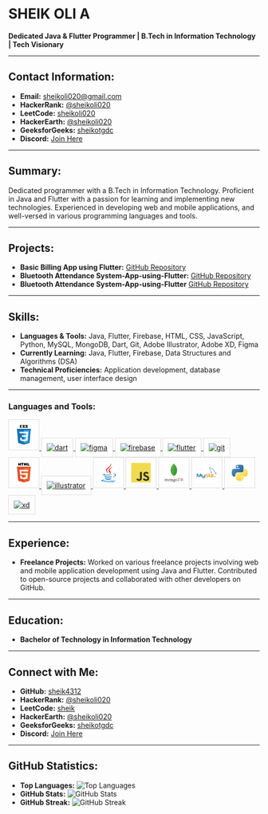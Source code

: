 # SHEIK OLI A

**Dedicated Java & Flutter Programmer | B.Tech in Information Technology | Tech Visionary**

---

## Contact Information:

- **Email:** sheikoli020@gmail.com
- **HackerRank:** [@sheikoli020](https://www.hackerrank.com/@sheikoli020)
- **LeetCode:** [sheikoli020](https://www.leetcode.com/sheik)
- **HackerEarth:** [@sheikoli020](https://www.hackerearth.com/@sheikoli020)
- **GeeksforGeeks:** [sheikotgdc](https://auth.geeksforgeeks.org/user/sheikotgdc)
- **Discord:** [Join Here](https://discord.com/invite/Akr9grnM)

---

## Summary:

Dedicated programmer with a B.Tech in Information Technology. Proficient in Java and Flutter with a passion for learning and implementing new technologies. Experienced in developing web and mobile applications, and well-versed in various programming languages and tools.

---

## Projects:

- **Basic Billing App using Flutter:** [GitHub Repository](https://github.com/sheik4312/Basic-Billing-App-using-Flutter)
- **Bluetooth Attendance System-App-using-Flutter:** [GitHub Repository](https://github.com/sheik4312/Bluetooth-Attendance-System-Teachers-App-)
- **Bluetooth Attendance System-App-using-Flutter** [GitHub Repository](https://github.com/sheik4312/Bluetooth-Attendance-System-Student-App-)

---

## Skills:

- **Languages & Tools:** Java, Flutter, Firebase, HTML, CSS, JavaScript, Python, MySQL, MongoDB, Dart, Git, Adobe Illustrator, Adobe XD, Figma
- **Currently Learning:** Java, Flutter, Firebase, Data Structures and Algorithms (DSA)
- **Technical Proficiencies:** Application development, database management, user interface design

---
<h3 align="left">Languages and Tools:</h3>
<p align="left">
  <a href="https://www.w3schools.com/css/" target="_blank" rel="noreferrer">
    <img src="https://raw.githubusercontent.com/devicons/devicon/master/icons/css3/css3-original-wordmark.svg" alt="css3" width="40" height="40" style="border: 1px solid #ddd; padding: 10px;"/>
  </a>
  <a href="https://dart.dev" target="_blank" rel="noreferrer">
    <img src="https://www.vectorlogo.zone/logos/dartlang/dartlang-icon.svg" alt="dart" width="40" height="40" style="border: 1px solid #ddd; padding: 10px;"/>
  </a>
  <a href="https://www.figma.com/" target="_blank" rel="noreferrer">
    <img src="https://www.vectorlogo.zone/logos/figma/figma-icon.svg" alt="figma" width="40" height="40" style="border: 1px solid #ddd; padding: 10px;"/>
  </a>
  <a href="https://firebase.google.com/" target="_blank" rel="noreferrer">
    <img src="https://www.vectorlogo.zone/logos/firebase/firebase-icon.svg" alt="firebase" width="40" height="40" style="border: 1px solid #ddd; padding: 10px;"/>
  </a>
  <a href="https://flutter.dev" target="_blank" rel="noreferrer">
    <img src="https://www.vectorlogo.zone/logos/flutterio/flutterio-icon.svg" alt="flutter" width="40" height="40" style="border: 1px solid #ddd; padding: 10px;"/>
  </a>
  <a href="https://git-scm.com/" target="_blank" rel="noreferrer">
    <img src="https://www.vectorlogo.zone/logos/git-scm/git-scm-icon.svg" alt="git" width="40" height="40" style="border: 1px solid #ddd; padding: 10px;"/>
  </a>
  <a href="https://www.w3.org/html/" target="_blank" rel="noreferrer">
    <img src="https://raw.githubusercontent.com/devicons/devicon/master/icons/html5/html5-original-wordmark.svg" alt="html5" width="40" height="40" style="border: 1px solid #ddd; padding: 10px;"/>
  </a>
  <a href="https://www.adobe.com/in/products/illustrator.html" target="_blank" rel="noreferrer">
    <img src="https://www.vectorlogo.zone/logos/adobe_illustrator/adobe_illustrator-icon.svg" alt="illustrator" width="40" height="40" style="border: 1px solid #ddd; padding: 10px;"/>
  </a>
  <a href="https://www.java.com" target="_blank" rel="noreferrer">
    <img src="https://raw.githubusercontent.com/devicons/devicon/master/icons/java/java-original.svg" alt="java" width="40" height="40" style="border: 1px solid #ddd; padding: 10px;"/>
  </a>
  <a href="https://developer.mozilla.org/en-US/docs/Web/JavaScript" target="_blank" rel="noreferrer">
    <img src="https://raw.githubusercontent.com/devicons/devicon/master/icons/javascript/javascript-original.svg" alt="javascript" width="40" height="40" style="border: 1px solid #ddd; padding: 10px;"/>
  </a>
  <a href="https://www.mongodb.com/" target="_blank" rel="noreferrer">
    <img src="https://raw.githubusercontent.com/devicons/devicon/master/icons/mongodb/mongodb-original-wordmark.svg" alt="mongodb" width="40" height="40" style="border: 1px solid #ddd; padding: 10px;"/>
  </a>
  <a href="https://www.mysql.com/" target="_blank" rel="noreferrer">
    <img src="https://raw.githubusercontent.com/devicons/devicon/master/icons/mysql/mysql-original-wordmark.svg" alt="mysql" width="40" height="40" style="border: 1px solid #ddd; padding: 10px;"/>
  </a>
  <a href="https://www.python.org" target="_blank" rel="noreferrer">
    <img src="https://raw.githubusercontent.com/devicons/devicon/master/icons/python/python-original.svg" alt="python" width="40" height="40" style="border: 1px solid #ddd; padding: 10px;"/>
  </a>
  <a href="https://www.adobe.com/products/xd.html" target="_blank" rel="noreferrer">
    <img src="https://cdn.worldvectorlogo.com/logos/adobe-xd.svg" alt="xd" width="40" height="40" style="border: 1px solid #ddd; padding: 10px;"/>
  </a>
</p>

---

## Experience:

- **Freelance Projects:** Worked on various freelance projects involving web and mobile application development using Java and Flutter. Contributed to open-source projects and collaborated with other developers on GitHub.

---

## Education:

- **Bachelor of Technology in Information Technology**
  
---

## Connect with Me:

- **GitHub:** [sheik4312](https://github.com/sheik4312)
- **HackerRank:** [@sheikoli020](https://www.hackerrank.com/@sheikoli020)
- **LeetCode:** [sheik](https://www.leetcode.com/sheik)
- **HackerEarth:** [@sheikoli020](https://www.hackerearth.com/@sheikoli020)
- **GeeksforGeeks:** [sheikotgdc](https://auth.geeksforgeeks.org/user/sheikotgdc)
- **Discord:** [Join Here](https://discord.com/invite/Akr9grnM)

---

## GitHub Statistics:

- **Top Languages:** ![Top Languages](https://github-readme-stats.vercel.app/api/top-langs?username=sheik4312&show_icons=true&locale=en&layout=compact)
- **GitHub Stats:** ![GitHub Stats](https://github-readme-stats.vercel.app/api?username=sheik4312&show_icons=true&locale=en)
- **GitHub Streak:** ![GitHub Streak](https://github-readme-streak-stats.herokuapp.com/?user=sheik4312)
